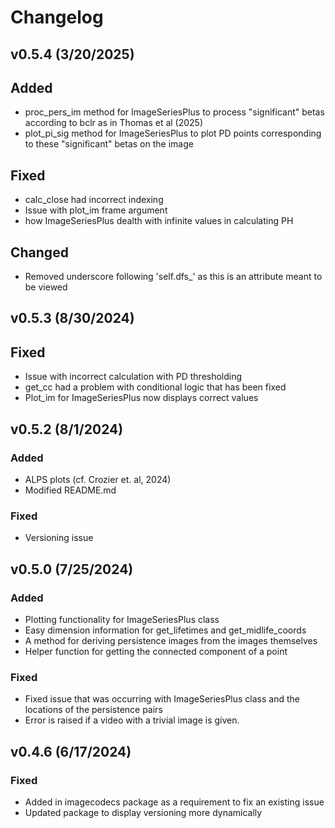 # Changelog

## v0.5.4 (3/20/2025)

## Added

- proc_pers_im method for ImageSeriesPlus to process "significant" betas according to bclr as in Thomas et al (2025)
- plot_pi_sig method for ImageSeriesPlus to plot PD points corresponding to these "significant" betas on the image

## Fixed

- calc_close had incorrect indexing
- Issue with plot_im frame argument
- how ImageSeriesPlus dealth with infinite values in calculating PH

## Changed

- Removed underscore following 'self.dfs_' as this is an attribute meant to be viewed

## v0.5.3 (8/30/2024)

## Fixed 

- Issue with incorrect calculation with PD thresholding
- get_cc had a problem with conditional logic that has been fixed
- Plot_im for ImageSeriesPlus now displays correct values

## v0.5.2 (8/1/2024)

### Added

- ALPS plots (cf. Crozier et. al, 2024)
- Modified README.md

### Fixed

- Versioning issue

## v0.5.0 (7/25/2024)

### Added

- Plotting functionality for ImageSeriesPlus class
- Easy dimension information for get_lifetimes and get_midlife_coords
- A method for deriving persistence images from the images themselves
- Helper function for getting the connected component of a point

### Fixed

- Fixed issue that was occurring with ImageSeriesPlus class and the locations of the persistence pairs
- Error is raised if a video with a trivial image is given.

## v0.4.6 (6/17/2024)

### Fixed

- Added in imagecodecs package as a requirement to fix an existing issue
- Updated package to display versioning more dynamically

